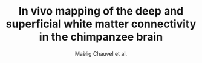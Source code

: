 ---
cat: gaia
subcat: ginkgo
bestof: false
author: Maëlig Chauvel et al.
title: In vivo mapping of the deep and superficial white matter connectivity in the chimpanzee brain
journal: NeuroImage
year: 2023
type: article
url: https -//linkinghub.elsevier.com/retrieve/pii/S105381192300513X
doi: 10.1016/j.neuroimage.2023.120362
---
